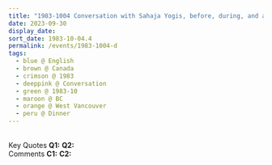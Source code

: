 ```yaml
---
title: "1983-1004 Conversation with Sahaja Yogis, before, during, and after Dinner, Āśhram, 4518 Woodgreen Drive, West Vancouver, BC, Canada"
date: 2023-09-30
display_date: 
sort_date: 1983-10-04.4
permalink: /events/1983-1004-d
tags:
  - blue @ English
  - brown @ Canada
  - crimson @ 1983
  - deeppink @ Conversation
  - green @ 1983-10
  - maroon @ BC
  - orange @ West Vancouver
  - peru @ Dinner
---
```


<br>

<wave-list>
  <list-title color="DarkSeaGreen" width="55">Key Quotes</list-title>
  <list-item color="BlanchedAlmond" width="280"><b>Q1:</b> <i></i></list-item>
  <list-item color="Lavender" width="280"><b>Q2:</b> <i></i></list-item>
</wave-list>

<br>

<wave-list>
  <list-title color="DarkSeaGreen" width="55">Comments</list-title>
  <list-item color="BlanchedAlmond" width="280"><b>C1:</b> <i></i></list-item>
  <list-item color="Lavender" width="280"><b>C2:</b> <i></i></list-item>
</wave-list>